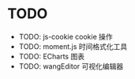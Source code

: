 # TODO

- TODO: js-cookie cookie 操作
- TODO: moment.js 时间格式化工具
- TODO: ECharts 图表
- TODO: wangEditor 可视化编辑器
